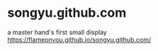# songyu.github.com
a master hand's first small display
https://flameonyou.github.io/songyu.github.com/
